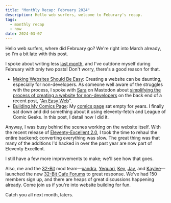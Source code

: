 ```yaml
---
title: "Monthly Recap: February 2024"
description: Hello web surfers, welcome to Feburary's recap.
tags:
  - monthly recap
  - now
date: 2024-03-07
---
```


Hello web surfers, where did February go? We're right into March already, so I'm a bit late with this post.

I spoke about writing less [last month](/posts/monthly-recap-january-2024/), and I've outdone myself during February with only two posts! Don't worry, there's a good reason for that.

+ [Making Websites Should Be Easy](/posts/making-websites-should-be-easy/): Creating a website can be daunting, especially for non-developers. As someone well aware of the struggles with the process, I spoke with [Sara](https://sarajoy.dev/) on Mastodon about [simplifying the process of creating a website for non-developers](https://social.lol/@flamed/111730917308541254) on the back end of a recent post, "[An Easy Web](/posts/an-easy-web)".
+ [Building My Comics Page](/building-my-comics-page/): My [comics page](/comics/) sat empty for years. I finally sat down and did something about it using eleventy-fetch and League of Comic Geeks. In this post, I detail how I did it.

Anyway, I was busy behind the scenes working on the website itself. With the recent release of [Eleventy-Excellent 2.0](https://eleventy-excellent.netlify.app/), I took the time to rehaul the entire backend; converting everything was slow. The great thing was that many of the additions I'd hacked in over the past year are now part of Eleventy Excellent.

I still have a few more improvements to make; we'll see how that goes.

Also, me and the [32-Bit](https://32bit.cafe/) mod team—[xandra](https://xandra.cc/), [Yequari](https://yequari.com/), [Key](https://keysklubhouse.com/), [Jay](https://transrats.neocities.org/), and [Kaylee](https://kaylee.wtf/)—launched the new [32-Bit Cafe Forums](https://discourse.32bit.cafe/) to great response. We've had 150 members sign up, and there are heaps of great discussions happening already. Come join us if you're into website building for fun.

Catch you all next month, laters.